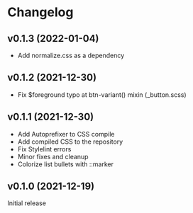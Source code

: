 # Changelog

## v0.1.3 (2022-01-04)

- Add normalize.css as a dependency

## v0.1.2 (2021-12-30)

- Fix $foreground typo at btn-variant() mixin (_button.scss)

## v0.1.1 (2021-12-30)

- Add Autoprefixer to CSS compile
- Add compiled CSS to the repository
- Fix Stylelint errors
- Minor fixes and cleanup
- Colorize list bullets with ::marker

## v0.1.0 (2021-12-19)

Initial release
